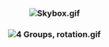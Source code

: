
### <p align="center">![Skybox.gif](https://github.com/DenDunno/Introduction-to-OpenGL/blob/master/Progress%20in%20gifs/Skybox.gif?raw=true)</p>

### <p align="center">![4 Groups, rotation.gif](https://github.com/DenDunno/Introduction-to-OpenGL/blob/master/Progress%20in%20gifs/4%20Groups,%20rotation.gif?raw=true)</p>





